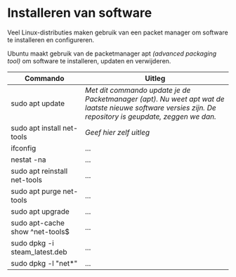 # Installeren van software
Veel Linux-distributies maken gebruik van een packet manager om software te installeren en configureren.

Ubuntu maakt gebruik van de packetmanager apt _(advanced packaging tool)_ om software te installeren, updaten en verwijderen.

Commando | Uitleg
--- | ---
sudo apt update | _Met dit commando update je de Packetmanager (apt). Nu weet apt wat de laatste nieuwe software versies zijn. De repository is geupdate, zeggen we dan._
sudo apt install net-tools | _Geef hier zelf uitleg_
ifconfig | ...
nestat -na | ...
sudo apt reinstall net-tools | ...
sudo apt purge net-tools | ...
sudo apt upgrade | ...
sudo apt-cache show ^net-tools$ | ...
sudo dpkg -i steam_latest.deb | ...
sudo dpkg -l "net*" | ...
